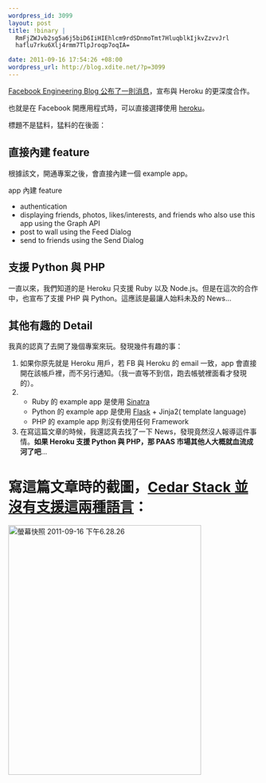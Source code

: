 ```yaml
--- 
wordpress_id: 3099
layout: post
title: !binary |
  RmFjZWJvb2sg5a6j5biD6IiHIEhlcm9rdSDnmoTmt7HluqblkIjkvZzvvJrl
  haflu7rku6Xlj4rmm7TlpJroqp7oqIA=

date: 2011-09-16 17:54:26 +08:00
wordpress_url: http://blog.xdite.net/?p=3099
---
```

<a href="https://developers.facebook.com/blog/post/558/">Facebook Engineering Blog 公布了一則消息</a>，宣布與 Heroku 的更深度合作。

也就是在 Facebook 開應用程式時，可以直接選擇使用 <a href="http://heroku.com">heroku</a>。

標題不是猛料，猛料的在後面：

<h2> 直接內建 feature </h2>

根據該文，開通專案之後，會直接內建一個 example app。

app 內建 feature

* authentication
* displaying friends, photos, likes/interests, and friends who also use this app using the Graph API
* post to wall using the Feed Dialog
* send to friends using the Send Dialog

<h2> 支援 Python 與 PHP </h2>

一直以來，我們知道的是 Heroku 只支援 Ruby 以及 Node.js。但是在這次的合作中，也宣布了支援 PHP 與 Python。這應該是最讓人始料未及的 News...

<h2> 其他有趣的 Detail </h2>

我真的認真了去開了幾個專案來玩。發現幾件有趣的事：

1. 如果你原先就是 Heroku 用戶，若 FB 與 Heroku 的 email 一致，app 會直接開在該帳戶裡，而不另行通知。（我一直等不到信，跑去帳號裡面看才發現的）。
2. * Ruby 的 example app 是使用 <a href="http://www.sinatrarb.com/">Sinatra</a>
    * Python 的 example app 是使用 <a href="http://flask.pocoo.org/">Flask</a> + Jinja2( template language) 
    * PHP 的 example app 則沒有使用任何 Framework
3. 在寫這篇文章的時候，我還認真去找了一下 News，發現竟然沒人報導這件事情。<strong>如果 Heroku 支援 Python 與 PHP，那 PAAS 市場其他人大概就血流成河了吧</strong>...

# 寫這篇文章時的截圖，<a href="http://devcenter.heroku.com/articles/cedar">Cedar Stack 並沒有支援這兩種語言</a>：

<a href="http://www.flickr.com/photos/xdite/6152691310/" title="螢幕快照 2011-09-16 下午6.28.26 by xdite, on Flickr"><img src="http://farm7.static.flickr.com/6071/6152691310_54bfc1ec96.jpg" width="387" height="500" alt="螢幕快照 2011-09-16 下午6.28.26"></a>
